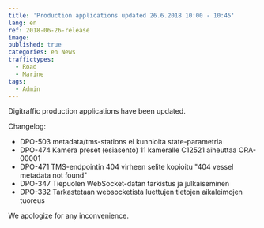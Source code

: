 ```yaml
---
title: 'Production applications updated 26.6.2018 10:00 - 10:45'
lang: en
ref: 2018-06-26-release
image:
published: true
categories: en News
traffictypes:
  - Road
  - Marine
tags:
  - Admin
---
```


Digitraffic production applications have been updated.

Changelog:

- DPO-503 metadata/tms-stations ei kunnioita state-parametria
- DPO-474 Kamera preset (esiasento) 11 kameralle C12521 aiheuttaa ORA-00001
- DPO-471 TMS-endpointin 404 virheen selite kopioitu "404 vessel metadata not found"
- DPO-347 Tiepuolen WebSocket-datan tarkistus ja julkaiseminen
- DPO-332 Tarkastetaan websocketista luettujen tietojen aikaleimojen tuoreus

We apologize for any inconvenience.
